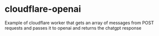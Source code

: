 # cloudflare-openai
Example of cloudflare worker that gets an array of messages from POST requests and passes it to openai and returns the chatgpt response
